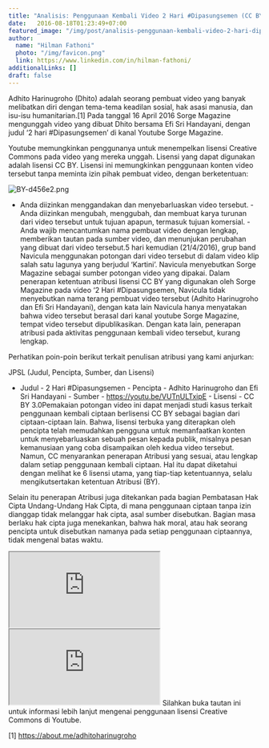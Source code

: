 ```yaml
---
title: "Analisis: Penggunaan Kembali Video 2 Hari #Dipasungsemen (CC BY) Oleh Navicula Pada Video Klip Lagu ‘Kartini’"
date:   2016-08-18T01:23:49+07:00
featured_image: "/img/post/analisis-penggunaan-kembali-video-2-hari-dipasungsemen-cc-by-oleh-navicula-pada-video-klip-lagu-kartini/ibu-kendeng20-IMG_2815.jpg"
author:
  name: "Hilman Fathoni"
  photo: "/img/favicon.png"
  link: https://www.linkedin.com/in/hilman-fathoni/
additionalLinks: []
draft: false
---
```



Adhito Harinugroho (Dhito) adalah seorang pembuat video yang banyak melibatkan diri dengan tema-tema keadilan sosial, hak asasi manusia, dan isu-isu humanitarian.[1] Pada tanggal 16 April 2016 Sorge Magazine mengunggah video yang dibuat Dhito bersama Efi Sri Handayani, dengan judul ‘2 hari #Dipasungsemen’ di kanal Youtube Sorge Magazine.

Youtube memungkinkan penggunanya untuk menempelkan lisensi Creative Commons pada video yang mereka unggah. Lisensi yang dapat digunakan adalah lisensi CC BY. Lisensi ini memungkinkan penggunaan konten video tersebut tanpa meminta izin pihak pembuat video, dengan berketentuan:

<img src="../../uploads/BY-d456e2.png" alt="BY-d456e2.png" class="img-fluid mt-3 mb-4 borderless">

  - Anda diizinkan menggandakan dan menyebarluaskan video tersebut.  - Anda diizinkan mengubah, menggubah, dan membuat karya turunan dari video tersebut untuk tujuan apapun, termasuk tujuan komersial.  - Anda wajib mencantumkan nama pembuat video dengan lengkap, memberikan tautan pada sumber video, dan menunjukan perubahan yang dibuat dari video tersebut.5 hari kemudian (21/4/2016), grup band Navicula menggunakan potongan dari video tersebut di dalam video klip salah satu lagunya yang berjudul ‘Kartini’. Navicula menyebutkan Sorge Magazine sebagai sumber potongan video yang dipakai. Dalam penerapan ketentuan atribusi lisensi CC BY yang digunakan oleh Sorge Magazine pada video ‘2 Hari #Dipasungsemen, Navicula tidak menyebutkan nama terang pembuat video tersebut (Adhito Harinugroho dan Efi Sri Handayani), dengan kata lain Navicula hanya menyatakan bahwa video tersebut berasal dari kanal youtube Sorge Magazine, tempat video tersebut dipublikasikan. Dengan kata lain, penerapan atribusi pada aktivitas penggunaan kembali video tersebut, kurang lengkap.

Perhatikan poin-poin berikut terkait penulisan atribusi yang kami anjurkan:

JPSL (Judul, Pencipta, Sumber, dan Lisensi)

  - Judul - 2 Hari #Dipasungsemen  - Pencipta - Adhito Harinugroho dan Efi Sri Handayani  - Sumber - https://youtu.be/VUTnULTxipE  - Lisensi - CC BY 3.0Pemakaian potongan video ini dapat menjadi studi kasus terkait penggunaan kembali ciptaan berlisensi CC BY sebagai bagian dari ciptaan-ciptaan lain. Bahwa, lisensi terbuka yang diterapkan oleh pencipta telah memudahkan pengguna untuk memanfaatkan konten untuk menyebarluaskan sebuah pesan kepada publik, misalnya pesan kemanusiaan yang coba disampaikan oleh kedua video tersebut. Namun, CC menyarankan penerapan Atribusi yang sesuai, atau lengkap dalam setiap penggunaan kembali ciptaan. Hal itu dapat diketahui dengan melihat ke 6 lisensi utama, yang tiap-tiap ketentuannya, selalu mengikutsertakan ketentuan Atribusi (BY).

Selain itu penerapan Atribusi juga ditekankan pada bagian Pembatasan Hak Cipta Undang-Undang Hak Cipta, di mana penggunaan ciptaan tanpa izin dianggap tidak melanggar hak cipta, asal sumber disebutkan. Bagian masa berlaku hak cipta juga menekankan, bahwa hak moral, atau hak seorang pencipta untuk disebutkan namanya pada setiap penggunaan ciptaannya, tidak mengenal batas waktu.

  <iframe src="https://www.youtube.com/embed/VUTnULTxipE" title="YouTube video" allowfullscreen></iframe>

</div>  <iframe src="https://www.youtube.com/embed/u3SzgY6UtLQ" title="YouTube video" allowfullscreen></iframe>

</div>Silahkan buka tautan ini untuk informasi lebih lanjut mengenai penggunaan lisensi Creative Commons di Youtube.

[1] https://about.me/adhitoharinugroho

